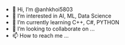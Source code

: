 - 👋 Hi, I’m @anhkhoi5803
- 👀 I’m interested in AI, ML, Data Science
- 🌱 I’m currently learning C++, C#, PYTHON
- 💞️ I’m looking to collaborate on ...
- 📫 How to reach me ...

<!---
anhkhoi5803/anhkhoi5803 is a ✨ special ✨ repository because its `README.md` (this file) appears on your GitHub profile.
You can click the Preview link to take a look at your changes.
--->
